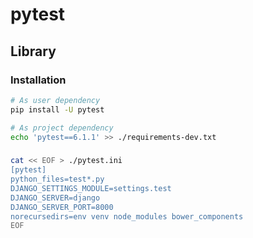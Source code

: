 # pytest

<!--
https://github.com/OCHA-DAP/gisrestlayer/blob/4975be559dad26bcd0c44b29e69962bab3908ab3/tests/conftest.py
https://github.com/Uzay-G/archivy/blob/723452e8af4abcb992dd613d3e3a41b64f38aad5/tests/integration/test_api.py
https://github.com/javierrivassyapse/versions-service/blob/17a56fec9e1138d590623804858d87fee2db88f8/tests/integration/api/v1/health/test_endpoints.py
https://github.com/zxftr45/rr_ml_workshop_19/blob/5678d0452a3b1b4448354b92076d8a42d1c72d5d/tests/conftest.py
-->

## Library

### Installation

```sh
# As user dependency
pip install -U pytest

# As project dependency
echo 'pytest==6.1.1' >> ./requirements-dev.txt
```

###

```sh
cat << EOF > ./pytest.ini
[pytest]
python_files=test*.py
DJANGO_SETTINGS_MODULE=settings.test
DJANGO_SERVER=django
DJANGO_SERVER_PORT=8000
norecursedirs=env venv node_modules bower_components
EOF
```
